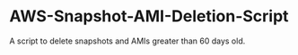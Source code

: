 # AWS-Snapshot-AMI-Deletion-Script
A script to delete snapshots and AMIs greater than 60 days old. 
